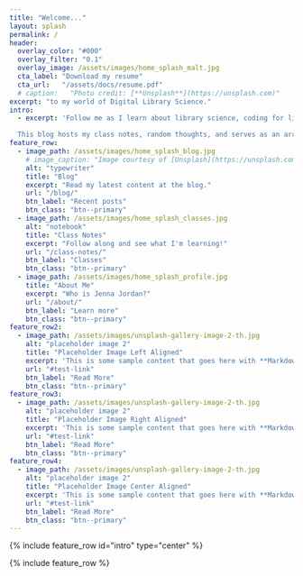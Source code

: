 ```yaml
---
title: "Welcome..."
layout: splash
permalink: /
header:
  overlay_color: "#000"
  overlay_filter: "0.1"
  overlay_image: /assets/images/home_splash_malt.jpg
  cta_label: "Download my resume"
  cta_url:   "/assets/docs/resume.pdf"
  # caption:   "Photo credit: [**Unsplash**](https://unsplash.com)"
excerpt: "to my world of Digital Library Science."
intro:
  - excerpt: 'Follow me as I learn about library science, coding for libraries, data & digital asset management, and more.  

  This blog hosts my class notes, random thoughts, and serves as an archive of my experiences as I complete my MSLIS at UIUC.'
feature_row:
  - image_path: /assets/images/home_splash_blog.jpg
    # image_caption: "Image courtesy of [Unsplash](https://unsplash.com/)"
    alt: "typewriter"
    title: "Blog"
    excerpt: "Read my latest content at the blog."
    url: "/blog/"
    btn_label: "Recent posts"
    btn_class: "btn--primary"
  - image_path: /assets/images/home_splash_classes.jpg
    alt: "notebook"
    title: "Class Notes"
    excerpt: "Follow along and see what I'm learning!"
    url: "/class-notes/"
    btn_label: "Classes"
    btn_class: "btn--primary"
  - image_path: /assets/images/home_splash_profile.jpg
    title: "About Me"
    excerpt: "Who is Jenna Jordan?"
    url: "/about/"
    btn_label: "Learn more"
    btn_class: "btn--primary"
feature_row2:
  - image_path: /assets/images/unsplash-gallery-image-2-th.jpg
    alt: "placeholder image 2"
    title: "Placeholder Image Left Aligned"
    excerpt: 'This is some sample content that goes here with **Markdown** formatting. Left aligned with `type="left"`'
    url: "#test-link"
    btn_label: "Read More"
    btn_class: "btn--primary"
feature_row3:
  - image_path: /assets/images/unsplash-gallery-image-2-th.jpg
    alt: "placeholder image 2"
    title: "Placeholder Image Right Aligned"
    excerpt: 'This is some sample content that goes here with **Markdown** formatting. Right aligned with `type="right"`'
    url: "#test-link"
    btn_label: "Read More"
    btn_class: "btn--primary"
feature_row4:
  - image_path: /assets/images/unsplash-gallery-image-2-th.jpg
    alt: "placeholder image 2"
    title: "Placeholder Image Center Aligned"
    excerpt: 'This is some sample content that goes here with **Markdown** formatting. Centered with `type="center"`'
    url: "#test-link"
    btn_label: "Read More"
    btn_class: "btn--primary"
---
```


{% include feature_row id="intro" type="center" %}

{% include feature_row %}

<!--
{% include feature_row id="feature_row2" type="left" %}

{% include feature_row id="feature_row3" type="right" %}

{% include feature_row id="feature_row4" type="center" %}-->
